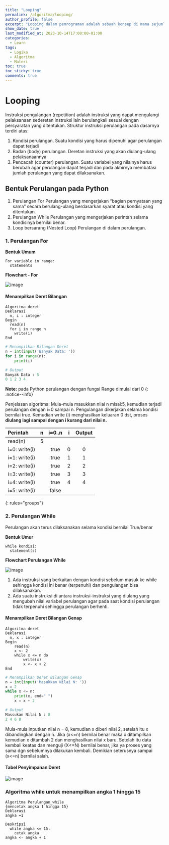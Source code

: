```yaml
---
title: "Looping"
permalink: /algoritma/looping/
author_profile: false
excerpt: "Looping dalam pemrograman adalah sebuah konsep di mana sejumlah pernyataan atau instruksi dieksekusi berulang kali selama suatu kondisi terpenuhi. Dalam bahasa pemrograman apapun, termasuk dalam bahasa pemrograman Python atau JavaScript, looping dapat dilakukan dengan menggunakan beberapa jenis pernyataan kontrol seperti `for`, `while`, atau `do-while`."
show_date: true
last_modified_at: 2023-10-14T17:00:00-01:00
categories:
  - Learn
tags:
  - Logika
  - Algoritma
  - Materi
toc: true
toc_sticky: true
comments: true
---
```


# Looping 
Instruksi pengulangan (repetition) adalah instruksi yang dapat mengulangi pelaksanaan sederetan instruksi lain berulangkali sesuai dengan persyaratan yang ditentukan. Struktur instruksi perulangan pada dasarnya terdiri atas:
1. Kondisi perulangan. Suatu kondisi yang harus dipenuhi agar perulangan dapat terjadi
2. Badan (body) perulangan. Deretan instruksi yang akan diulang-ulang pelaksanaannya
3. Pencacah (counter) perulangan. Suatu variabel yang nilainya harus berubah agar perulangan dapat terjadi dan pada akhirnya membatasi jumlah perulangan yang dapat dilaksanakan.

## Bentuk Perulangan pada Python
1. Perulangan For Perulangan yang mengerjakan “bagian pernyataan yang sama” secara berulang-ulang berdasarkan syarat atau kondisi yang ditentukan.
2. Perulangan While Perulangan yang mengerjakan perintah selama kondisinya bernilai benar.
3. Loop bersarang (Nested Loop) Perulangan di dalam perulangan.

### 1. Perulangan For
**Bentuk Umum**
```
For variable in range:
  statements
```

**Flowchart - For**

![image](https://github.com/Julius-Ulee/School-Programs/assets/61336116/be5b9831-bd45-4b1d-a89a-b18faeeb2ccd)

#### Menampilkan Deret Bilangan
```
Algoritma deret
Deklarasi
  n, i : integer
Begin
  read(n)
  for i in range n
    write(i)
End
```
```py
# Menampilkan Bilangan Deret
n = int(input('Banyak Data: '))
for i in range(n):
    print(i)

# Output
Banyak Data : 5
0 1 2 3 4 
```
**Note:** pada Python perulangan dengan fungsi Range dimulai dari 0
{: .notice--info}

Penjelasan algoritma: Mula-mula masukkan nilai n misal:5, kemudian terjadi perulangan dengan i=0 sampai n. Pengulangan dikerjakan selama kondisi bernilai true. Kemudian write (i) menghasilkan keluaran 0 dst, proses
**diulang lagi sampai dengan i kurang dari nilai n.**

| Perintah | n | i=0..n | i | Output|
|:--------|:-------:|:-------:|:-------:|:-------:|
| read(n) | 5 |  |  |  |
| i=0: write(i) |  | true | 0 | 0 |
| i=1: write(i) |  | true | 1 | 1 |
| i=2: write(i) |  | true | 2 | 2 |
| i=3: write(i) |  | true | 3 | 3 |
| i=4: write(i) |  | true | 4 | 4 |
| i=5: write(i) |  | false |  |  |
{: rules="groups"}

### 2. Perulangan While
Perulangan akan terus dilaksanakan selama kondisi bernilai True/benar

**Bentuk Umur**
```
while kondisi:
  statement(s)
```

**Flowchart Perulangan While**

![image](https://github.com/Julius-Ulee/School-Programs/assets/61336116/12baa978-a265-493d-abce-2b6d2310f3d4)

1. Ada instruksi yang berkaitan dengan kondisi sebelum masuk ke while sehingga kondisi ini benar (terpenuhi) dan pengulangan bisa dilaksanakan.
2. Ada suatu instruksi di antara instruksi-instruksi yang diulang yang mengubah nilai variabel perulangan agar pada saat kondisi perulangan tidak terpenuhi sehingga perulangan berhenti.

#### Menampilkan Deret Bilangan Genap
```
Algoritma deret
Deklarasi
  n, x : integer
Begin
    read(n)
    x <- 2
    while x <= n do
        write(x)
        x <- x + 2
End
```
```py
# Menampilkan Deret Bilangan Genap
n = int(input('Masukkan Nilai N: '))
x = 2
while x <= n:
    print(x, end=" ")
    x = x + 2

# Output
Massukan Nilai N : 8
2 4 6 8
```

Mula-mula inputkan nilai n = 8, kemudian x diberi nilai 2, setelah itu x dibandingkan dengan n. Jika (x<=n) bernilai benar maka x ditampilkan kemudian x ditambah 2 dan menghasilkan nilai x baru. Setelah itu data kembali keatas dan menguji (X<=N) bernilai benar, jika ya proses yang sama dgn sebelumnya dilakukan kembali. Demikian seterusnya sampai (x<=n) bernilai salah.

#### Tabel Penyimpanan Deret

![image](https://github.com/Julius-Ulee/School-Programs/assets/61336116/e558bc1c-9572-4508-bf0d-184d762af652)

### Algoritma while untuk menampilkan angka 1 hingga 15
```
Algoritma Perulangan_while
{mencetak angka 1 hingga 15}
Deklarasi
angka =1

Deskripsi
  while angka <= 15:
    cetak angka
angka <- angka + 1
```
